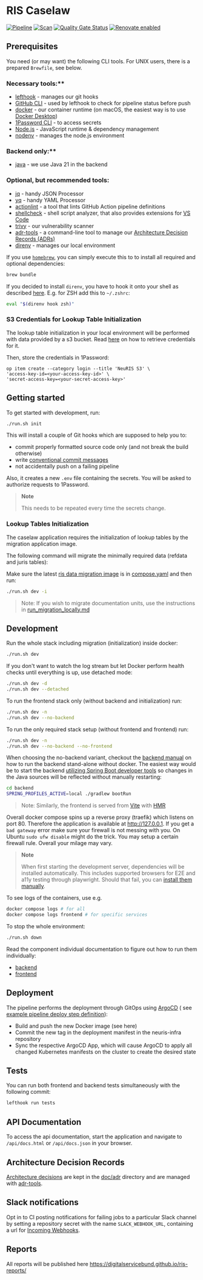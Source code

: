 # RIS Caselaw

[![Pipeline](https://github.com/digitalservicebund/ris-backend-service/actions/workflows/pipeline.yml/badge.svg)](https://github.com/digitalservicebund/ris-backend-service/actions/workflows/pipeline.yml)
[![Scan](https://github.com/digitalservicebund/ris-backend-service/actions/workflows/scan.yml/badge.svg)](https://github.com/digitalservicebund/ris-backend-service/actions/workflows/scan.yml)
[![Quality Gate Status](https://sonarcloud.io/api/project_badges/measure?project=digitalservicebund_ris-backend-service_backend&metric=alert_status)](https://sonarcloud.io/summary/new_code?id=digitalservicebund_ris-backend-service_backend)
[![Renovate enabled](https://img.shields.io/badge/renovate-enabled-brightgreen.svg)](https://renovatebot.com/)

## Prerequisites

You need (or may want) the following CLI tools. For UNIX users, there is a prepared `Brewfile`, see
below.

### Necessary tools:**

- [lefthook](https://github.com/evilmartians/lefthook#install) - manages our git hooks
- [GitHub CLI](https://cli.github.com/) - used by lefthook to check for pipeline status before push
- [docker](https://docs.docker.com/get-docker/) - our container runtime (on macOS, the easiest way
  is to use [Docker Desktop](https://www.docker.com/products/docker-desktop/))
- [1Password CLI](https://developer.1password.com/docs/cli/get-started/) - to access secrets
- [Node.js](https://nodejs.org/en/) - JavaScript runtime & dependency management
- [nodenv](https://github.com/nodenv/nodenv#installation) - manages the node.js environment

### Backend only:**

- [java](https://developers.redhat.com/products/openjdk/install) - we use Java 21 in the backend

### Optional, but recommended tools:

- [jq](https://github.com/stedolan/jq) - handy JSON Processor
- [yq](https://github.com/mikefarah/yq) - handy YAML Processor
- [actionlint](https://github.com/rhysd/actionlint/blob/main/docs/install.md) - a tool that lints
  GitHub Action pipeline
  definitions
- [shellcheck](https://github.com/koalaman/shellcheck#installing) - shell script analyzer, that also
  provides extensions
  for [VS Code](https://marketplace.visualstudio.com/items?itemName=timonwong.shellcheck)
- [trivy](https://github.com/aquasecurity/trivy#get-trivy) - our vulnerability scanner
- [adr-tools](https://github.com/npryce/adr-tools) - a command-line tool to manage
  our [Architecture Decision Records (ADRs)](#architecture-decision-records)
- [direnv](https://github.com/direnv/direnv/blob/master/docs/installation.md) - manages our local
  environment

If you use [`homebrew`](https://brew.sh/), you can simply execute this to to install all required
and optional
dependencies:

```bash
brew bundle
```

If you decided to install `direnv`, you have to hook it onto your shell as
described [here](https://github.com/direnv/direnv/blob/master/docs/hook.md). E.g. for ZSH add this
to `~/.zshrc`:

```bash
eval "$(direnv hook zsh)"
```

### S3 Credentials for Lookup Table Initialization

The lookup table initialization in your local environment will be performed with data provided by a s3 bucket. Read [here](https://platform-docs.prod.ds4g.net/user-docs/how-to-guides/access-obs-via-aws-sdk/#step-2-obtain-access_key-credentials) on how to retrieve credentials for it.

Then, store the credentials in 1Password:

```shell
op item create --category login --title 'NeuRIS S3' \
'access-key-id=<your-access-key-id>' \
'secret-access-key=<your-secret-access-key>'
```

## Getting started

To get started with development, run:

```bash
./run.sh init
```

This will install a couple of Git hooks which are supposed to help you to:

- commit properly formatted source code only (and not break the build otherwise)
- write [conventional commit messages](https://chris.beams.io/posts/git-commit/)
- not accidentally push on a failing pipeline

Also, it creates a new `.env` file containing the secrets. You will be asked to authorize requests to 1Password.

> **Note**
>
> This needs to be repeated every time the secrets change.

### Lookup Tables Initialization

The caselaw application requires the initialization of lookup tables by the migration application image.

The following command will migrate the minimally required data (refdata and juris tables):

Make sure the latest
[ris data migration image](https://github.com/digitalservicebund/ris-data-migration/pkgs/container/ris-data-migration)
is
in [compose.yaml](https://github.com/digitalservicebund/ris-backend-service/blob/40aec11b48cfb839a2103db2932ca6b74ed15448/compose.yaml#L3-L3)
and then run:

```bash
./run.sh dev -i
```

> Note: If you wish to migrate documentation units, use the instructions
> in [run_migration_locally.md](run_migration_locally.md)

## Development

Run the whole stack including migration (initialization) inside docker:

```bash
./run.sh dev
```

If you don't want to watch the log stream but let Docker perform health checks until everything is
up, use detached
mode:

```bash
./run.sh dev -d
./run.sh dev --detached
```

To run the frontend stack only (without backend and initialization) run:

```bash
./run.sh dev -n
./run.sh dev --no-backend
```

To run the only required stack setup (without frontend and frontend) run:

```bash
./run.sh dev -n
./run.sh dev --no-backend --no-frontend
```

When choosing the no-backend variant, checkout the [backend manual](./backend/README.md) on how to run the backend
stand-alone without docker. The easiest way would be to start the
backend [utilizing Spring Boot developer tools](https://docs.spring.io/spring-boot/docs/current/reference/html/using.html#using.devtools.restart)
so changes in the Java sources will be reflected without manually restarting:

```bash
cd backend
SPRING_PROFILES_ACTIVE=local ./gradlew bootRun
```

> Note: Similarly, the frontend is served from [Vite](https://vitejs.dev)
> with [HMR](https://vitejs.dev/guide/features.html#hot-module-replacement)

Overall docker compose spins up a reverse proxy (traefik) which listens on port 80. Therefore the application is
available at <http://127.0.0.1>. If you get a `bad gateway` error make sure your firewall is not messing with you. On
Ubuntu `sudo ufw disable` might do the trick. You may setup a certain firewall rule. Overall your milage may vary.

> **Note**
>
> When first starting the development server, dependencies will be installed automatically. This
> includes supported
> browsers for E2E and a11y testing through playwright. Should that fail, you
> can [install them manually](https://github.com/digitalservicebund/ris-backend-service/tree/main/frontend#prerequisites).

To see logs of the containers, use e.g.

```bash
docker compose logs # for all
docker compose logs frontend # for specific services
```

To stop the whole environment:

```bash
./run.sh down
```

Read the component individual documentation to figure out how to run them individually:

- [backend](./backend/README.md#development)
- [frontend](./frontend/README.md#development)

## Deployment

The pipeline performs the deployment through GitOps using [ArgoCD](https://argoproj.github.io/cd/) (
see [example pipeline deploy step definition](https://github.com/digitalservicebund/ris-backend-service/blob/main/.github/workflows/pipeline.yml#L657-L667)):

- Build and push the new Docker image (see here)
- Commit the new tag in the deployment manifest in the neuris-infra repository
- Sync the respective ArgoCD App, which will cause ArgoCD to apply all changed Kubernetes manifests
  on the cluster to
  create the desired state

## Tests

You can run both frontend and backend tests simultaneously with the following commit:

```bash
lefthook run tests
```

## API Documentation

To access the api documentation, start the application and navigate to `/api/docs.html`
or `/api/docs.json` in your
browser.

## Architecture Decision Records

[Architecture decisions](https://cognitect.com/blog/2011/11/15/documenting-architecture-decisions)
are kept in
the [doc/adr](doc/adr) directory and are managed
with [adr-tools](https://github.com/npryce/adr-tools).

## Slack notifications

Opt in to CI posting notifications for failing jobs to a particular Slack channel by setting a
repository secret
with the name `SLACK_WEBHOOK_URL`, containing a url
for [Incoming Webhooks](https://api.slack.com/messaging/webhooks).

## Reports

All reports will be published here https://digitalservicebund.github.io/ris-reports/
